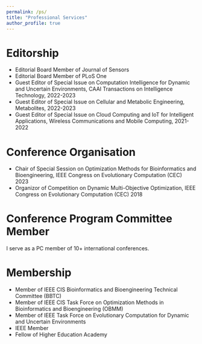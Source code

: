 ```yaml
---
permalink: /ps/
title: "Professional Services"
author_profile: true
---
```


Editorship
======
- Editorial Board Member of Journal of Sensors
- Editorial Board Member of PLoS One
- Guest Editor of Special Issue on Computation Intelligence for Dynamic and Uncertain Environments, CAAI Transactions on Intelligence Technology, 2022-2023
- Guest Editor of Special Issue on Cellular and Metabolic Engineering, Metabolites, 2022-2023
- Guest Editor of Special Issue on Cloud Computing and IoT for Intelligent Applications, Wireless Communications and Mobile Computing, 2021-2022

Conference Organisation
======
* Chair of Special Session on Optimization Methods for Bioinformatics and  Bioengineering, IEEE Congress on Evolutionary Computation (CEC) 2023
* Organizor of Competition on Dynamic Multi-Objective Optimization,  IEEE Congress on Evolutionary Computation (CEC) 2018

Conference Program Committee Member
======
I serve as a PC member of 10+ international conferences.

Membership
======
* Member of IEEE CIS Bioinformatics and Bioengineering Technical Committee (BBTC)
* Member of IEEE CIS Task Force on Optimization Methods in Bioinformatics and Bioengineering (OBMM)
* Member of IEEE Task Force on Evolutionary Computation for Dynamic and Uncertain Environments
* IEEE Member
* Fellow of Higher Education Academy
